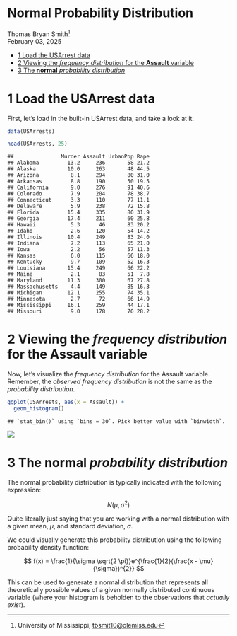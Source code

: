 Normal Probability Distribution
================
Thomas Bryan Smith[^1] <br/>
February 03, 2025

- [1 Load the USArrest data](#1-load-the-usarrest-data)
- [2 Viewing the *frequency distribution* for the **Assault**
  variable](#2-viewing-the-frequency-distribution-for-the-assault-variable)
- [3 The **normal** *probability
  distribution*](#3-the-normal-probability-distribution)

# 1 Load the USArrest data

First, let’s load in the built-in USArrest data, and take a look at it.

``` r
data(USArrests)

head(USArrests, 25)
```

    ##               Murder Assault UrbanPop Rape
    ## Alabama         13.2     236       58 21.2
    ## Alaska          10.0     263       48 44.5
    ## Arizona          8.1     294       80 31.0
    ## Arkansas         8.8     190       50 19.5
    ## California       9.0     276       91 40.6
    ## Colorado         7.9     204       78 38.7
    ## Connecticut      3.3     110       77 11.1
    ## Delaware         5.9     238       72 15.8
    ## Florida         15.4     335       80 31.9
    ## Georgia         17.4     211       60 25.8
    ## Hawaii           5.3      46       83 20.2
    ## Idaho            2.6     120       54 14.2
    ## Illinois        10.4     249       83 24.0
    ## Indiana          7.2     113       65 21.0
    ## Iowa             2.2      56       57 11.3
    ## Kansas           6.0     115       66 18.0
    ## Kentucky         9.7     109       52 16.3
    ## Louisiana       15.4     249       66 22.2
    ## Maine            2.1      83       51  7.8
    ## Maryland        11.3     300       67 27.8
    ## Massachusetts    4.4     149       85 16.3
    ## Michigan        12.1     255       74 35.1
    ## Minnesota        2.7      72       66 14.9
    ## Mississippi     16.1     259       44 17.1
    ## Missouri         9.0     178       70 28.2

# 2 Viewing the *frequency distribution* for the **Assault** variable

Now, let’s visualize the *frequency distribution* for the Assault
variable. Remember, the *observed frequency distribution* is not the
same as the *probability distribution*.

``` r
ggplot(USArrests, aes(x = Assault)) +
  geom_histogram()
```

    ## `stat_bin()` using `bins = 30`. Pick better value with `binwidth`.

![](Appendix-1.-Normal-Probability-Distribution_files/figure-gfm/freq-1.png)<!-- -->

# 3 The **normal** *probability distribution*

The normal probability distribution is typically indicated with the
following expression:

``` math
 N(\mu , \sigma^{2}) 
```

Quite literally just saying that you are working with a normal
distribution with a given mean, $`\mu`$, and standard deviation,
$`\sigma`$.

We could visually generate this probability distribution using the
following probability density function:

``` math
 f(x) = \frac{1}{\sigma \sqrt{2 \pi}}e^{\frac{1}{2}(\frac{x - \mu}{\sigma})^{2}} 
```

This can be used to generate a normal distribution that represents all
theoretically possible values of a given normally distributed continuous
variable (where your histogram is beholden to the observations that
*actually exist*).

[^1]: University of Mississippi, <tbsmit10@olemiss.edu>
